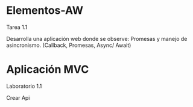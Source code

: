# Elementos-AW
Tarea 1.1

Desarrolla una aplicación web donde se observe:
Promesas y manejo de asincronismo. (Callback, Promesas, Async/ Await)

# Aplicación MVC
Laboratorio 1.1

Crear Api
